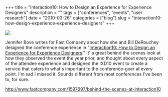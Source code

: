 +++
title = "Interaction10: How to Design an Experience for Experience Designers"
description = ""
tags = ["conferences", "events", "user research"]
date = "2010-03-26"
categories = ["blog"]
slug = "interaction10-how-design-experience-experience-designers"
+++



  <div class="notebook-screenshot"><a href="http://www.fastcompany.com/1597697/behind-the-scenes-at-interaction10"><img src="/media/bluga/wt4bad3ae7b2390_large.jpg"/></a></div><p>Jennifer Bove writes for Fast Company about how she and Bill DeRouchey designed the conference experience in &quot;<a href="http://www.fastcompany.com/1597697/behind-the-scenes-at-interaction10">Interaction10: How to Design an Experience for Experience Designers</a>.&quot; It' a great behind the scenes look at how they observed the event the year prior, and thought about every aspect of the attendee experience and designed the IXD10 event to create a service that caters to what's important to the conference-goer at every point. I'm sad I missed it. Sounds different from most conferences I've been to, for sure.</p>

    
  <a href="http://www.fastcompany.com/1597697/behind-the-scenes-at-interaction10">http://www.fastcompany.com/1597697/behind-the-scenes-at-interaction10</a>
